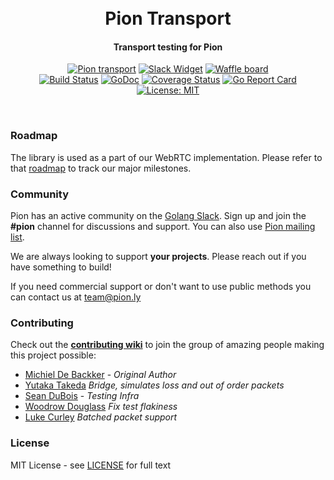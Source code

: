 <h1 align="center">
  <br>
  Pion Transport
  <br>
</h1>
<h4 align="center">Transport testing for Pion</h4>
<p align="center">
  <a href="https://pion.ly"><img src="https://img.shields.io/badge/pion-transport-gray.svg?longCache=true&colorB=brightgreen" alt="Pion transport"></a>
  <!--<a href="https://sourcegraph.com/github.com/pions/webrtc?badge"><img src="https://sourcegraph.com/github.com/pions/webrtc/-/badge.svg" alt="Sourcegraph Widget"></a>-->
  <a href="http://gophers.slack.com/messages/pion"><img src="https://img.shields.io/badge/join-us%20on%20slack-gray.svg?longCache=true&logo=slack&colorB=brightgreen" alt="Slack Widget"></a>
  <a href="https://waffle.io/pions/webrtc"><img src="https://img.shields.io/badge/pm-waffle-gray.svg?longCache=true&colorB=brightgreen" alt="Waffle board"></a>
  <br>
  <a href="https://travis-ci.org/pions/transport"><img src="https://travis-ci.org/pions/transport.svg?branch=master" alt="Build Status"></a>
  <a href="https://godoc.org/github.com/pions/transport"><img src="https://godoc.org/github.com/pions/transport?status.svg" alt="GoDoc"></a>
  <a href="https://coveralls.io/github/pions/transport"><img src="https://coveralls.io/repos/github/pions/transport/badge.svg" alt="Coverage Status"></a>
  <a href="https://goreportcard.com/report/github.com/pions/transport"><img src="https://goreportcard.com/badge/github.com/pions/transport" alt="Go Report Card"></a>
  <!--<a href="https://www.codacy.com/app/Sean-Der/webrtc"><img src="https://api.codacy.com/project/badge/Grade/18f4aec384894e6aac0b94effe51961d" alt="Codacy Badge"></a>-->
  <a href="LICENSE"><img src="https://img.shields.io/badge/License-MIT-yellow.svg" alt="License: MIT"></a>
</p>
<br>

### Roadmap
The library is used as a part of our WebRTC implementation. Please refer to that [roadmap](https://github.com/pions/webrtc/issues/9) to track our major milestones.

### Community
Pion has an active community on the [Golang Slack](https://invite.slack.golangbridge.org/). Sign up and join the **#pion** channel for discussions and support. You can also use [Pion mailing list](https://groups.google.com/forum/#!forum/pion).

We are always looking to support **your projects**. Please reach out if you have something to build!

If you need commercial support or don't want to use public methods you can contact us at [team@pion.ly](mailto:team@pion.ly)

### Contributing
Check out the **[contributing wiki](https://github.com/pions/webrtc/wiki/Contributing)** to join the group of amazing people making this project possible:

* [Michiel De Backker](https://github.com/backkem) - *Original Author*
* [Yutaka Takeda](https://github.com/enobufs) *Bridge, simulates loss and out of order packets*
* [Sean DuBois](https://github.com/Sean-Der) - *Testing Infra*
* [Woodrow Douglass](https://github.com/wdouglass) *Fix test flakiness*
* [Luke Curley](https://github.com/kixelated) *Batched packet support*

### License
MIT License - see [LICENSE](LICENSE) for full text
